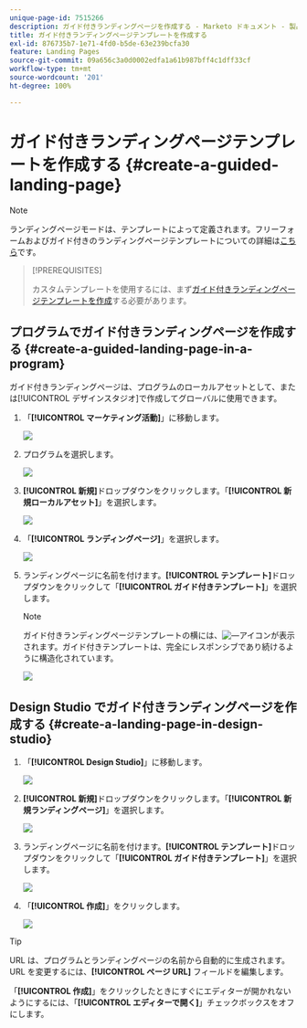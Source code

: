 ```yaml
---
unique-page-id: 7515266
description: ガイド付きランディングページを作成する - Marketo ドキュメント - 製品ドキュメント
title: ガイド付きランディングページテンプレートを作成する
exl-id: 876735b7-1e71-4fd0-b5de-63e239bcfa30
feature: Landing Pages
source-git-commit: 09a656c3a0d0002edfa1a61b987bff4c1dff33cf
workflow-type: tm+mt
source-wordcount: '201'
ht-degree: 100%

---
```


# ガイド付きランディングページテンプレートを作成する {#create-a-guided-landing-page}

>[!NOTE]
>
>ランディングページモードは、テンプレートによって定義されます。フリーフォームおよびガイド付きのランディングページテンプレートについての詳細は[こちら](/help/marketo/product-docs/demand-generation/landing-pages/understanding-landing-pages/understanding-free-form-vs-guided-landing-pages.md)です。

>[!PREREQUISITES]
>
>カスタムテンプレートを使用するには、まず[ガイド付きランディングページテンプレートを作成](/help/marketo/product-docs/demand-generation/landing-pages/landing-page-templates/create-a-guided-landing-page-template.md)する必要があります。

## プログラムでガイド付きランディングページを作成する {#create-a-guided-landing-page-in-a-program}

ガイド付きランディングページは、プログラムのローカルアセットとして、または[!UICONTROL デザインスタジオ]で作成してグローバルに使用できます。

1. 「**[!UICONTROL マーケティング活動]**」に移動します。

   ![](assets/one-1.png)

1. プログラムを選択します。

   ![](assets/image2015-5-26-9-3a24-3a2.png)

1. **[!UICONTROL 新規]**&#x200B;ドロップダウンをクリックします。「**[!UICONTROL 新規ローカルアセット]**」を選択します。

   ![](assets/image2015-5-26-9-3a25-3a36.png)

1. 「**[!UICONTROL ランディングページ]**」を選択します。

   ![](assets/four.png)

1. ランディングページに名前を付けます。**[!UICONTROL テンプレート]**&#x200B;ドロップダウンをクリックして「**[!UICONTROL ガイド付きテンプレート]**」を選択します。

   >[!NOTE]
   >
   >ガイド付きランディングページテンプレートの横には、![—](assets/image2015-5-26-9-3a26-3a51.png)アイコンが表示されます。ガイド付きテンプレートは、完全にレスポンシブであり続けるように構造化されています。

   ![](assets/image2015-5-24-15-3a47-3a56.png)

## Design Studio でガイド付きランディングページを作成する {#create-a-landing-page-in-design-studio}

1. 「**[!UICONTROL Design Studio]**」に移動します。

   ![](assets/six.png)

1. **[!UICONTROL 新規]**&#x200B;ドロップダウンをクリックします。「**[!UICONTROL 新規ランディングページ]**」を選択します。

   ![](assets/seven.png)

1. ランディングページに名前を付けます。**[!UICONTROL テンプレート]**&#x200B;ドロップダウンをクリックして「**[!UICONTROL ガイド付きテンプレート]**」を選択します。

   ![](assets/image2015-5-26-9-3a27-3a34.png)

1. 「**[!UICONTROL 作成]**」をクリックします。

   ![](assets/image2015-5-26-9-3a28-3a8.png)

>[!TIP]
>
>URL は、プログラムとランディングページの名前から自動的に生成されます。URL を変更するには、**[!UICONTROL ページ URL]** フィールドを編集します。
>
>「**[!UICONTROL 作成]**」をクリックしたときにすぐにエディターが開かれないようにするには、「**[!UICONTROL エディターで開く]**」チェックボックスをオフにします。
